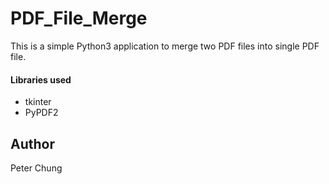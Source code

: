 # PDF_File_Merge
This is a simple Python3 application to merge two PDF files into single PDF file.

#### Libraries used
- tkinter
- PyPDF2


## Author
Peter Chung
